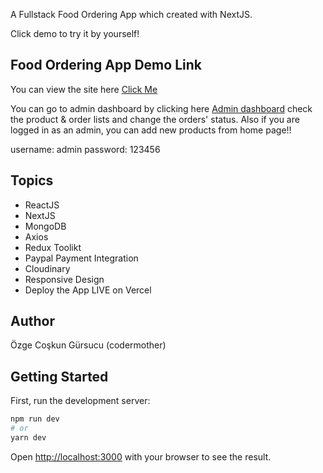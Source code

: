 A Fullstack Food Ordering App which created with NextJS.

Click demo to try it by yourself!

## Food Ordering App Demo Link

You can view the site here
[Click Me](https://food-ordering-app-ten.vercel.app/)

You can go to admin dashboard by clicking here [Admin dashboard](https://food-ordering-app-ten.vercel.app/admin) check the product & order lists and change the orders' status. Also if you are logged in as an admin, you can add new products from home page!!

username: admin
password: 123456

## Topics

- ReactJS
- NextJS
- MongoDB
- Axios
- Redux Toolikt
- Paypal Payment Integration
- Cloudinary
- Responsive Design
- Deploy the App LIVE on Vercel

## Author

Özge Coşkun Gürsucu (codermother)

## Getting Started

First, run the development server:

```bash
npm run dev
# or
yarn dev
```

Open [http://localhost:3000](http://localhost:3000) with your browser to see the result.
